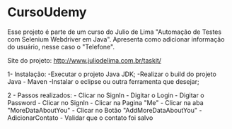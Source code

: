 # CursoUdemy

Esse projeto é parte de um curso do Julio de Lima "Automação de Testes com Selenium Webdriver em Java".
Apresenta como adicionar informação do usuário, nesse caso o "Telefone". 

Site do projeto: http://www.juliodelima.com.br/taskit/

 1- Instalação:
    -Executar o projeto Java JDK;
    -Realizar o build do projeto Java - Maven 
    -Instalar o eclipse ou outra ferramenta que desejar; 

2 - Passos realizados:
    - Clicar no SignIn
    - Digitar o Login
    - Digitar o Password
    - Clicar no SignIn
    - Clicar na Pagina "Me"
    - Clicar na aba "MoreDataAboutYou"
    - Clicar no Botão "AddMoreDataAboutYou"
    - AdicionarContato
    - Validar que o contato foi salvo
   
